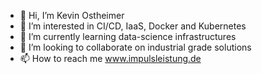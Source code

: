 - 👋 Hi, I’m Kevin Ostheimer
- 👀 I’m interested in CI/CD, IaaS, Docker and Kubernetes
- 🌱 I’m currently learning data-science infrastructures
- 💞️ I’m looking to collaborate on industrial grade solutions
- 📫 How to reach me www.impulsleistung.de

<!---
Impulsleistung/Impulsleistung is a ✨ special ✨ repository because its `README.md` (this file) appears on your GitHub profile.
You can click the Preview link to take a look at your changes.
--->
